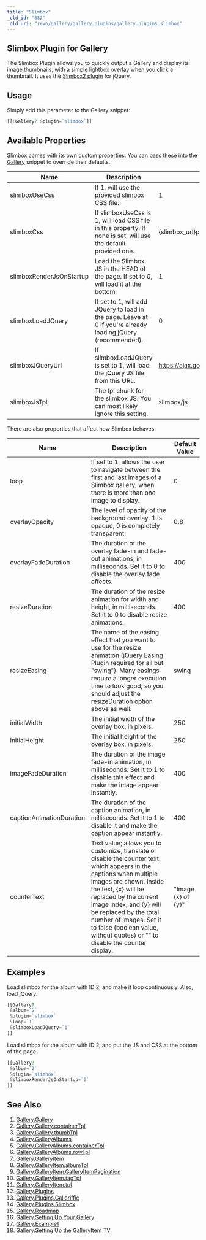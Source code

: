 ```yaml
---
title: "Slimbox"
_old_id: "882"
_old_uri: "revo/gallery/gallery.plugins/gallery.plugins.slimbox"
---
```


## Slimbox Plugin for Gallery

 The Slimbox Plugin allows you to quickly output a Gallery and display its image thumbnails, with a simple lightbox overlay when you click a thumbnail. It uses the [Slimbox2 plugin](http://www.digitalia.be/software/slimbox2) for jQuery.

## Usage

 Simply add this parameter to the Gallery snippet:

 ``` php 
[[!Gallery? &plugin=`slimbox`]]
```

## Available Properties

 Slimbox comes with its own custom properties. You can pass these into the [Gallery](/extras/gallery "Gallery") snippet to override their defaults.

 | Name                     | Description                                                                                                    | Default Value                                                    |
 | ------------------------ | -------------------------------------------------------------------------------------------------------------- | ---------------------------------------------------------------- |
 | slimboxUseCss            | If 1, will use the provided slimbox CSS file.                                                                  | 1                                                                |
 | slimboxCss               | If slimboxUseCss is 1, will load CSS file in this property. If none is set, will use the default provided one. | {slimbox\_url}packages/slimbox/css/slimbox2.css                  |
 | slimboxRenderJsOnStartup | Load the Slimbox JS in the HEAD of the page. If set to 0, will load it at the bottom.                          | 1                                                                |
 | slimboxLoadJQuery        | If set to 1, will add JQuery to load in the page. Leave at 0 if you're already loading jQuery (recommended).   | 0                                                                |
 | slimboxJQueryUrl         | If slimboxLoadJQuery is set to 1, will load the jQuery JS file from this URL.                                  | https://ajax.googleapis.com/ajax/libs/jquery/1.7.2/jquery.min.js |
 | slimboxJsTpl             | The tpl chunk for the slimbox JS. You can most likely ignore this setting.                                     | slimbox/js                                                       |

 There are also properties that affect how Slimbox behaves:

 | Name                     | Description                                                                                                                                                                                                                                                                                                                                              | Default Value      |
 | ------------------------ | -------------------------------------------------------------------------------------------------------------------------------------------------------------------------------------------------------------------------------------------------------------------------------------------------------------------------------------------------------- | ------------------ |
 | loop                     | If set to 1, allows the user to navigate between the first and last images of a Slimbox gallery, when there is more than one image to display.                                                                                                                                                                                                           | 0                  |
 | overlayOpacity           | The level of opacity of the background overlay. 1 Is opaque, 0 is completely transparent.                                                                                                                                                                                                                                                                | 0.8                |
 | overlayFadeDuration      | The duration of the overlay fade-in and fade-out animations, in milliseconds. Set it to 0 to disable the overlay fade effects.                                                                                                                                                                                                                           | 400                |
 | resizeDuration           | The duration of the resize animation for width and height, in milliseconds. Set it to 0 to disable resize animations.                                                                                                                                                                                                                                    | 400                |
 | resizeEasing             | The name of the easing effect that you want to use for the resize animation (jQuery Easing Plugin required for all but "swing"). Many easings require a longer execution time to look good, so you should adjust the resizeDuration option above as well.                                                                                                | swing              |
 | initialWidth             | The initial width of the overlay box, in pixels.                                                                                                                                                                                                                                                                                                         | 250                |
 | initialHeight            | The initial height of the overlay box, in pixels.                                                                                                                                                                                                                                                                                                        | 250                |
 | imageFadeDuration        | The duration of the image fade-in animation, in milliseconds. Set it to 1 to disable this effect and make the image appear instantly.                                                                                                                                                                                                                    | 400                |
 | captionAnimationDuration | The duration of the caption animation, in milliseconds. Set it to 1 to disable it and make the caption appear instantly.                                                                                                                                                                                                                                 | 400                |
 | counterText              | Text value; allows you to customize, translate or disable the counter text which appears in the captions when multiple images are shown. Inside the text, {x} will be replaced by the current image index, and {y} will be replaced by the total number of images. Set it to false (boolean value, without quotes) or "" to disable the counter display. | "Image {x} of {y}" |

## Examples

 Load slimbox for the album with ID 2, and make it loop continuously. Also, load jQuery.

 ``` php 
[[Gallery?
  &album=`2`
  &plugin=`slimbox`
  &loop=`1`
  &slimboxLoadJQuery=`1`
]]
```

 Load slimbox for the album with ID 2, and put the JS and CSS at the bottom of the page.

 ``` php 
[[Gallery?
  &album=`2`
  &plugin=`slimbox`
  &slimboxRenderJsOnStartup=`0`
]]
```

## See Also

1. [Gallery.Gallery](/extras/gallery/gallery.gallery)
  1. [Gallery.Gallery.containerTpl](/extras/gallery/gallery.gallery/gallery.gallery.containertpl)
  2. [Gallery.Gallery.thumbTpl](/extras/gallery/gallery.gallery/gallery.gallery.thumbtpl)
2. [Gallery.GalleryAlbums](/extras/gallery/gallery.galleryalbums)
  1. [Gallery.GalleryAlbums.containerTpl](/extras/gallery/gallery.galleryalbums/gallery.galleryalbums.containertpl)
  2. [Gallery.GalleryAlbums.rowTpl](/extras/gallery/gallery.galleryalbums/gallery.galleryalbums.rowtpl)
3. [Gallery.GalleryItem](/extras/gallery/gallery.galleryitem)
  1. [Gallery.GalleryItem.albumTpl](/extras/gallery/gallery.galleryitem/gallery.galleryitem.albumtpl)
  2. [Gallery.GalleryItem.GalleryItemPagination](/extras/gallery/gallery.galleryitem/gallery.galleryitem.galleryitempagination)
  3. [Gallery.GalleryItem.tagTpl](/extras/gallery/gallery.galleryitem/gallery.galleryitem.tagtpl)
  4. [Gallery.GalleryItem.tpl](/extras/gallery/gallery.galleryitem/gallery.galleryitem.tpl)
4. [Gallery.Plugins](/extras/gallery/gallery.plugins)
  1. [Gallery.Plugins.Galleriffic](/extras/gallery/gallery.plugins/gallery.plugins.galleriffic)
  2. [Gallery.Plugins.Slimbox](/extras/gallery/gallery.plugins/gallery.plugins.slimbox)
5. [Gallery.Roadmap](/extras/gallery/gallery.roadmap)
6. [Gallery.Setting Up Your Gallery](/extras/gallery/gallery.setting-up-your-gallery)
7. [Gallery.Example1](/extras/gallery/gallery.example1)
8. [Gallery.Setting Up the GalleryItem TV](/extras/gallery/gallery.setting-up-the-galleryitem-tv)